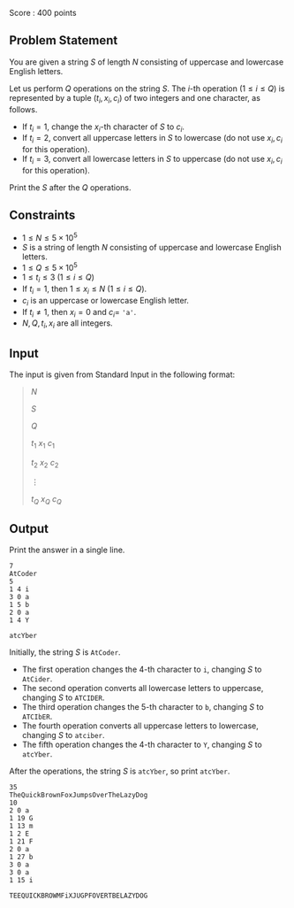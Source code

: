 Score : $400$ points

## Problem Statement

You are given a string $S$ of length $N$ consisting of uppercase and lowercase English letters.

Let us perform $Q$ operations on the string $S$.
The $i$-th operation $(1\leq i\leq Q)$ is represented by a tuple $(t _ i,x _ i,c _ i)$ of two integers and one character, as follows.

- If $t _ i=1$, change the $x _ i$-th character of $S$ to $c _ i$.
- If $t _ i=2$, convert all uppercase letters in $S$ to lowercase (do not use $x _ i,c _ i$ for this operation).
- If $t _ i=3$, convert all lowercase letters in $S$ to uppercase (do not use $x _ i,c _ i$ for this operation).

Print the $S$ after the $Q$ operations.

## Constraints

- $1\leq N\leq5\times10^5$
- $S$ is a string of length $N$ consisting of uppercase and lowercase English letters.
- $1\leq Q\leq5\times10^5$
- $1\leq t _ i\leq3\ (1\leq i\leq Q)$
- If $t _ i=1$, then $1\leq x _ i\leq N\ (1\leq i\leq Q)$.
- $c _ i$ is an uppercase or lowercase English letter.
- If $t _ i\neq 1$, then $x _ i=0$ and $c _ i=$ `'a'`.
- $N,Q,t _ i,x _ i$ are all integers.

## Input

The input is given from Standard Input in the following format:

> $N$
> 
> $S$
> 
> $Q$
> 
> $t _ 1$ $x _ 1$ $c _ 1$
> 
> $t _ 2$ $x _ 2$ $c _ 2$
> 
> $\vdots$
> 
> $t _ Q$ $x _ Q$ $c _ Q$

## Output

Print the answer in a single line.

```input1
7
AtCoder
5
1 4 i
3 0 a
1 5 b
2 0 a
1 4 Y
```

```output1
atcYber
```

Initially, the string $S$ is `AtCoder`.

- The first operation changes the $4$-th character to `i`, changing $S$ to `AtCider`.
- The second operation converts all lowercase letters to uppercase, changing $S$ to `ATCIDER`.
- The third operation changes the $5$-th character to `b`, changing $S$ to `ATCIbER`.
- The fourth operation converts all uppercase letters to lowercase, changing $S$ to `atciber`.
- The fifth operation changes the $4$-th character to `Y`, changing $S$ to `atcYber`.

After the operations, the string $S$ is `atcYber`, so print `atcYber`.

```input2
35
TheQuickBrownFoxJumpsOverTheLazyDog
10
2 0 a
1 19 G
1 13 m
1 2 E
1 21 F
2 0 a
1 27 b
3 0 a
3 0 a
1 15 i
```

```output2
TEEQUICKBROWMFiXJUGPFOVERTBELAZYDOG
```